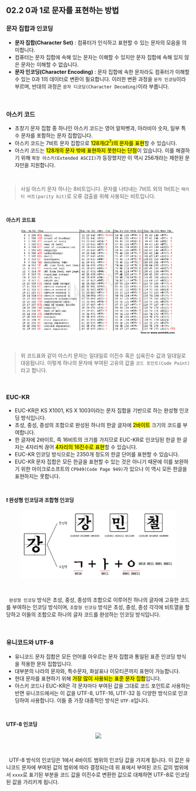 ## 02.2 0과 1로 문자를 표현하는 방법

### 문자 집합과 인코딩

- **문자 집합(Character Set)** : 컴퓨터가 인식하고 표현할 수 있는 문자의 모음을 의미합니다.
- 컴퓨터는 문자 집합에 속해 있는 문자는 이해할 수 있지만 문자 집합에 속해 있지 않은 문자는 이해할 수 없습니다.
- **문자 인코딩(Character Encoding)** : 문자 집합에 속한 문자라도 컴퓨터가 이해할 수 있는 0과 1의 데이터로 변환이 필요합니다. 이러한 변환 과정을 `문자 인코딩`이라 부르며, 반대의 과정은 `문자 디코딩(Character Decoding)`이라 부릅니다.

<br>

### 아스키 코드

- 초창기 문자 집합 중 하나인 아스키 코드는 영어 알파벳과, 아라비아 숫자, 일부 특수 문자를 포함하는 문자 집합입니다.
- 아스키 코드는 7비트 문자 집합으로 <mark>128개($2^7$)의 문자를 표현</mark>할 수 있습니다.
- 아스키 코드는 <mark>128개의 문자 밖에 표현하지 못한다는 단점</mark>이 있습니다. 이를 해결하기 위해 `확장 아스키(Extended ASCII)`가 등장했지만 이 역시 256개라는 제한된 문자만을 지원합니다.

<br>

> 사실 아스키 문자 하나는 8비트입니다. 문자를 나타내는 7비트 외의 1비트는 `패리티 비트(parity bit)`로 오류 검출을 위해 사용되는 비트입니다.

<br>

**아스키 코드표**

<figure align="center">
  <img src="../images/아스키코드표.gif" style="width: 600px" />
</figure>

<br>

> 위 코드표와 같이 아스키 문자는 일대일로 이진수 혹은 십육진수 값과 일대일로 대응됩니다. 이렇게 하나의 문자에 부여된 고유의 값을 `코드 포인트(Code Point)`라고 합니다.

<br>

### EUC-KR

- EUC-KR은 KS X1001, KS X 1003이라는 문자 집합을 기반으로 하는 완성형 인코딩 방식입니다.
- 초성, 중성, 종성의 조합으로 완성된 하나의 한글 글자에 <mark>2바이트</mark> 크기의 코드를 부여합니다.
- 한 글자에 2바이트, 즉 16비트의 크기를 가지므로 EUC-KR로 인코딩된 한글 한 글자는 4자리씩 끊어 <mark>4자리의 16진수로 표현</mark>할 수 있습니다.
- EUC-KR 인코딩 방식으로는 2350개 정도의 한글 단어를 표현할 수 있습니다.
- EUC-KR 문자 집합은 모든 한글을 표현할 수 있는 것은 아니기 때문에 이를 보완하기 위한 마이크로소프트의 `CP949(Code Page 949)`가 있으나 이 역시 모든 한글을 표현하지는 못합니다.

<br>

**❗️ 완성형 인코딩과 조합형 인코딩**

<figure align="center">
  <img src="../images/완성형과조합형인코딩.jpeg" width="600px" />
</figure>

<br>

&nbsp;&nbsp;`완성형 인코딩` 방식은 초성, 중성, 종성의 조합으로 이루어진 하나의 글자에 고유한 코드를 부여하는 인코딩 방식이며, `조합형 인코딩` 방식은 초성, 중성, 종성 각각에 비트열을 할당하고 이들의 조합으로 하나의 글자 코드를 완성하는 인코딩 방식입니다.

<br>

### 유니코드와 UTF-8

- 유니코드 문자 집합은 모든 언어를 아우르는 문자 집합과 통일된 표준 인코딩 방식을 적용한 문자 집합입니다.
- 대부분의 나라의 문자와, 특수문자, 화살표나 이모티콘까지 표현이 가능합니다.
- 현대 문자를 표현하기 위해 <mark>가장 많이 사용되는 표준 문자 집합</mark>입니다.
- 아스키 코드나 EUC-KR은 각 문자마다 부여된 값을 그대로 코드 포인트로 사용하는 반면 유니코드에서는 이 값을 UTF-8, UTF-16, UTF-32 등 다양한 방식으로 인코딩하여 사용합니다. 이들 중 가장 대중적인 방식은 `UTF-8`입니다.

<br>

**UTF-8 인코딩**

<figure align="center">
  <img src="../images/utf8인코딩.png" style="width: 600px" />
</figure>

<br>

&nbsp;&nbsp;UTF-8 방식의 인코딩은 1에서 4바이트 범위의 인코딩 값을 가지게 됩니다.
이 값은 유니코드 문자에 부여된 값의 범위에 따라 결정되는데 위 표에서 부여된 코드 값의 범위에서 `xxxx`로 표기된 부분을 코드 값을 이진수로 변환한 값으로 대체하면 UTF-8로 인코딩된 값을 가리키게 됩니다.

<br>
